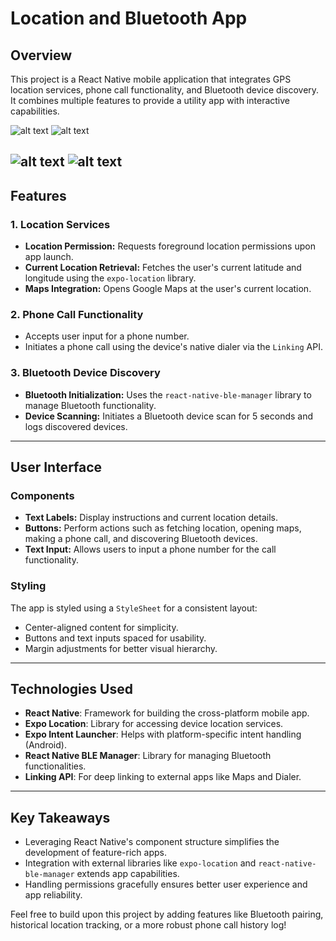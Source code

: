 # Location and Bluetooth App

## Overview
This project is a React Native mobile application that integrates GPS location services, phone call functionality, and Bluetooth device discovery. It combines multiple features to provide a utility app with interactive capabilities.

![alt text](1.png) ![alt text](2.png)

![alt text](3.png) ![alt text](4.png)
---

## Features

### 1. Location Services
- **Location Permission:** Requests foreground location permissions upon app launch.
- **Current Location Retrieval:** Fetches the user's current latitude and longitude using the `expo-location` library.
- **Maps Integration:** Opens Google Maps at the user's current location.

### 2. Phone Call Functionality
- Accepts user input for a phone number.
- Initiates a phone call using the device's native dialer via the `Linking` API.

### 3. Bluetooth Device Discovery
- **Bluetooth Initialization:** Uses the `react-native-ble-manager` library to manage Bluetooth functionality.
- **Device Scanning:** Initiates a Bluetooth device scan for 5 seconds and logs discovered devices.

---

## User Interface

### Components
- **Text Labels:** Display instructions and current location details.
- **Buttons:** Perform actions such as fetching location, opening maps, making a phone call, and discovering Bluetooth devices.
- **Text Input:** Allows users to input a phone number for the call functionality.

### Styling
The app is styled using a `StyleSheet` for a consistent layout:
- Center-aligned content for simplicity.
- Buttons and text inputs spaced for usability.
- Margin adjustments for better visual hierarchy.

---

## Technologies Used
- **React Native**: Framework for building the cross-platform mobile app.
- **Expo Location**: Library for accessing device location services.
- **Expo Intent Launcher**: Helps with platform-specific intent handling (Android).
- **React Native BLE Manager**: Library for managing Bluetooth functionalities.
- **Linking API**: For deep linking to external apps like Maps and Dialer.

---

## Key Takeaways
- Leveraging React Native's component structure simplifies the development of feature-rich apps.
- Integration with external libraries like `expo-location` and `react-native-ble-manager` extends app capabilities.
- Handling permissions gracefully ensures better user experience and app reliability.

Feel free to build upon this project by adding features like Bluetooth pairing, historical location tracking, or a more robust phone call history log!
